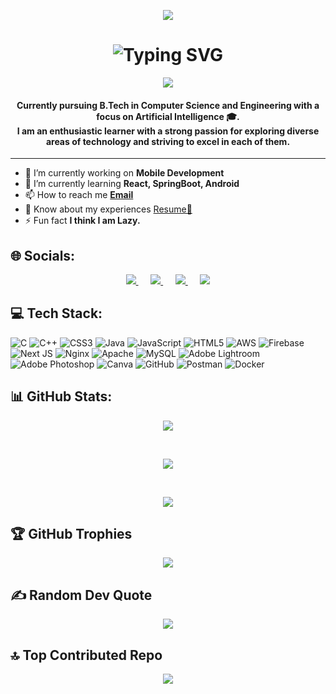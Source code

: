 <p align="center">
  <img src="https://capsule-render.vercel.app/api?type=venom&height=160&color=gradient&text=Hi%20👋,%20I'm%20Plaban%20Sarkar%20👨🏻‍💻&section=header&reversal=false&animation=fadeIn&textBg=false&fontColor=fff"/>
</p>

<h1 align="center">
  <img src="https://readme-typing-svg.herokuapp.com?font=Merriweather&size=32&pause=1000&color=F7D02C&center=true&vCenter=true&width=435&lines=Wellcome+to+my+Profile" alt="Typing SVG" /></a>
</h1>

<p align="center">
  <img src="https://capsule-render.vercel.app/api?type=waving&color=gradient&height=120&section=header&text=A%20passionate%20Backend%20Developer%20from%20India%20🇮🇳&textBg=false&fontSize=28&fontColor=fff"/>
</p>


<h4 align = "center">
  Currently pursuing B.Tech in Computer Science and Engineering with a focus on Artificial Intelligence 🎓.<br>
I am an enthusiastic learner with a strong passion for exploring diverse areas of technology and striving to excel in each of them.
</h4>


<hr>
<div>
<ul>
  <li>🔭 I’m currently working on <b>Mobile Development</b></li>
  <li>🌱 I’m currently learning <b>React, SpringBoot, Android</b></li>
  <li>📫 How to reach me <b><a href="mailto:sarkarplabon576@gmail.com">Email</a></b></li>
  <li>📄 Know about my experiences <a href="https://drive.google.com/file/d/1SooC_jPORzkwJRcYUm7EOYxtW9t4-h2n/view?usp=sharing" target="_blank">Resume🔗</a></li>
  <li>⚡ Fun fact <b>I think I am Lazy.</b></li>
</ul>
</div>


## 🌐 Socials:
<p align="center">
  <a href="https://facebook.com/Plabon_Sarkar">
    <img src="https://img.shields.io/badge/Facebook-%231877F2.svg?logo=Facebook&logoColor=white"/>
  </a>&nbsp;&nbsp;&nbsp;&nbsp;
  <a href="https://instagram.com/plabon_srkr">
    <img src="https://img.shields.io/badge/Instagram-%23E4405F.svg?logo=Instagram&logoColor=white"/>
  </a>&nbsp;&nbsp;&nbsp;&nbsp;
  <a href="https://linkedin.com/in/plaban-srkr001">
    <img src="https://img.shields.io/badge/LinkedIn-%230077B5.svg?logo=linkedin&logoColor=white"/>
  </a>&nbsp;&nbsp;&nbsp;&nbsp;
  <a href="mailto:sarkarplabon576@gmail.com">
    <img src="https://img.shields.io/badge/Email-D14836?logo=gmail&logoColor=white"/>
  </a>
</p>


## 💻 Tech Stack:
![C](https://img.shields.io/badge/c-%2300599C.svg?style=for-the-badge&logo=c&logoColor=white) ![C++](https://img.shields.io/badge/c++-%2300599C.svg?style=for-the-badge&logo=c%2B%2B&logoColor=white) ![CSS3](https://img.shields.io/badge/css3-%231572B6.svg?style=for-the-badge&logo=css3&logoColor=white) ![Java](https://img.shields.io/badge/java-%23ED8B00.svg?style=for-the-badge&logo=openjdk&logoColor=white) ![JavaScript](https://img.shields.io/badge/javascript-%23323330.svg?style=for-the-badge&logo=javascript&logoColor=%23F7DF1E) ![HTML5](https://img.shields.io/badge/html5-%23E34F26.svg?style=for-the-badge&logo=html5&logoColor=white) ![AWS](https://img.shields.io/badge/AWS-%23FF9900.svg?style=for-the-badge&logo=amazon-aws&logoColor=white) ![Firebase](https://img.shields.io/badge/firebase-%23039BE5.svg?style=for-the-badge&logo=firebase) ![Next JS](https://img.shields.io/badge/Next-black?style=for-the-badge&logo=next.js&logoColor=white) ![Nginx](https://img.shields.io/badge/nginx-%23009639.svg?style=for-the-badge&logo=nginx&logoColor=white) ![Apache](https://img.shields.io/badge/apache-%23D42029.svg?style=for-the-badge&logo=apache&logoColor=white) ![MySQL](https://img.shields.io/badge/mysql-4479A1.svg?style=for-the-badge&logo=mysql&logoColor=white) ![Adobe Lightroom](https://img.shields.io/badge/Adobe%20Lightroom-31A8FF.svg?style=for-the-badge&logo=Adobe%20Lightroom&logoColor=white) ![Adobe Photoshop](https://img.shields.io/badge/adobe%20photoshop-%2331A8FF.svg?style=for-the-badge&logo=adobe%20photoshop&logoColor=white) ![Canva](https://img.shields.io/badge/Canva-%2300C4CC.svg?style=for-the-badge&logo=Canva&logoColor=white) ![GitHub](https://img.shields.io/badge/github-%23121011.svg?style=for-the-badge&logo=github&logoColor=white) ![Postman](https://img.shields.io/badge/Postman-FF6C37?style=for-the-badge&logo=postman&logoColor=white) ![Docker](https://img.shields.io/badge/docker-%230db7ed.svg?style=for-the-badge&logo=docker&logoColor=white)


## 📊 GitHub Stats:
<p align="center">
  <img src="https://github-readme-stats.vercel.app/api?username=plabon00&theme=midnight-purple&hide_border=true&include_all_commits=true&count_private=true"/>
</p>

<br/>

<p align="center">
  <img src="https://nirzak-streak-stats.vercel.app/?user=plabon00&theme=midnight-purple&hide_border=true"/>
</p>

<br/>

<p align="center">
  <img src="https://github-readme-stats.vercel.app/api/top-langs/?username=plabon00&theme=midnight-purple&hide_border=true&include_all_commits=true&count_private=true&layout=compact"/>
</p>


## 🏆 GitHub Trophies
<p align="center">
  <img src="https://github-profile-trophy.vercel.app/?username=plabon00&theme=tokyonight&no-frame=true&no-bg=false&margin-w=4"/>
</p>

## ✍️ Random Dev Quote
<p align="center">
  <img src="https://quotes-github-readme.vercel.app/api?type=horizontal&theme=radical"/>
</p>

## 🔝 Top Contributed Repo
<p align="center">
  <img src="https://github-contributor-stats.vercel.app/api?username=plabon00&limit=5&theme=radical&combine_all_yearly_contributions=true"/>
</p>


